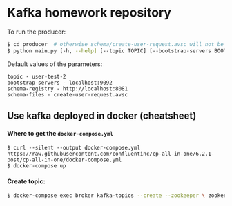 # Kafka homework repository

To run the producer:
```bash
$ cd producer  # otherwise schema/create-user-request.avsc will not be found
$ python main.py [-h, --help] [--topic TOPIC] [--bootstrap-servers BOOTSTRAP_SERVERS] [--schema-registry SCHEMA_REGISTRY] [--schema-file SCHEMA_FILE]
```

Default values of the parameters:

```
topic - user-test-2
bootstrap-servers - localhost:9092
schema-registry - http://localhost:8081
schema-files - create-user-request.avsc
```

## Use kafka deployed in docker (cheatsheet)

#### Where to get the `docker-compose.yml`
```
$ curl --silent --output docker-compose.yml https://raw.githubusercontent.com/confluentinc/cp-all-in-one/6.2.1-post/cp-all-in-one/docker-compose.yml
$ docker-compose up
```

#### Create topic:
```bash
$ docker-compose exec broker kafka-topics --create --zookeeper \ zookeeper:2181 --replication-factor 1 --partitions 1 --topic <topic_name>
```